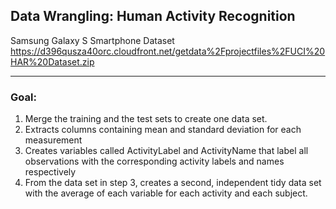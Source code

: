 ## Data Wrangling: Human Activity Recognition

 Samsung Galaxy S Smartphone Dataset
https://d396qusza40orc.cloudfront.net/getdata%2Fprojectfiles%2FUCI%20HAR%20Dataset.zip
***

### Goal:
1. Merge the training and the test sets to create one data set.
2. Extracts columns containing mean and standard deviation for each measurement
3. Creates variables called ActivityLabel and ActivityName that label all observations with the corresponding activity labels and names respectively
4. From the data set in step 3, creates a second, independent tidy data set with the average of each variable for each activity and each subject.
